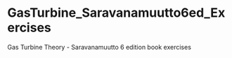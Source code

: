 # GasTurbine_Saravanamuutto6ed_Exercises
 Gas Turbine Theory - Saravanamuutto 6 edition book exercises
